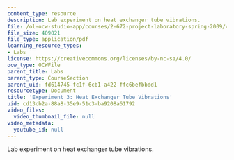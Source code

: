```yaml
---
content_type: resource
description: Lab experiment on heat exchanger tube vibrations.
file: /ol-ocw-studio-app/courses/2-672-project-laboratory-spring-2009/cd13cb2a88a835e951c3ba9208a61792_heat_excha.pdf
file_size: 409021
file_type: application/pdf
learning_resource_types:
- Labs
license: https://creativecommons.org/licenses/by-nc-sa/4.0/
ocw_type: OCWFile
parent_title: Labs
parent_type: CourseSection
parent_uid: fd614745-fc1f-6cb1-a422-ffc6befbbdd1
resourcetype: Document
title: 'Experiment 3: Heat Exchanger Tube Vibrations'
uid: cd13cb2a-88a8-35e9-51c3-ba9208a61792
video_files:
  video_thumbnail_file: null
video_metadata:
  youtube_id: null
---
```

Lab experiment on heat exchanger tube vibrations.